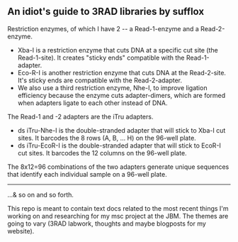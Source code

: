 ## An idiot's guide to 3RAD libraries by sufflox

Restriction enzymes, of which I have 2 -- a Read-1-enzyme and a Read-2-enzyme.
  * Xba-I is a restriction enzyme that cuts DNA at a specific cut site (the Read-1-site). It creates "sticky ends" compatible with the Read-1-adapter.
  * Eco-R-I is another restriction enzyme that cuts DNA at the Read-2-site. It's sticky ends are compatible with the Read-2-adapter.
  * We also use a third restriction enzyme, Nhe-I, to improve ligation efficiency because the enzyme cuts adapter-dimers, which are formed when adapters ligate to each other instead of DNA.

The Read-1 and -2 adapters are the iTru adapters.
  * ds iTru-Nhe-I is the double-stranded adapter that will stick to Xba-I cut sites. It barcodes the 8 rows (A, B, ... H) on the 96-well plate.
  * ds iTru-EcoR-I is the double-stranded adapter that will stick to EcoR-I cut sites. It barcodes the 12 columns on the 96-well plate.
    
The 8x12=96 combinations of the two adapters generate unique sequences that identify each individual sample on a 96-well plate.

------------------------------------------------------------------------------------------------
...& so on and so forth.

This repo is meant to contain text docs related to the most recent things I'm working on and researching for my msc project at the JBM. The themes are going to vary (3RAD labwork, thoughts and maybe blogposts for my website). 
